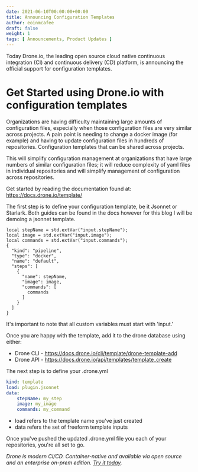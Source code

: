 ```yaml
---
date: 2021-06-10T00:00:00+00:00
title: Announcing Configuration Templates
author: eoinmcafee
draft: false
weight: 1
tags: [ Announcements, Product Updates ]
---
```

Today Drone.io, the leading open source cloud native continuous integration (CI) and continuous delivery (CD) platform, 
is announcing the official support for configuration templates.

# Get Started using Drone.io with configuration templates

Organizations are having difficulty maintaining large amounts of configuration files, especially when those configuration files are very similar across projects. A pain point is needing to change a docker image (for example) and having to update configuration files in hundreds of repositories. Configuration templates that can be shared across projects.

This will simplify configuration management at organizations that have large numbers of similar configuration files; it will reduce complexity of yaml files in individual repositories and will simplify management of configuration across repositories.

Get started by reading the documentation found at: https://docs.drone.io/template/

The first step is to define your configuration template, be it Jsonnet or Starlark. Both guides can be found in the docs
however for this blog I will be demoing a jsonnet template.
```
local stepName = std.extVar("input.stepName");
local image = std.extVar("input.image");
local commands = std.extVar("input.commands");
{
  "kind": "pipeline",
  "type": "docker",
  "name": "default",
  "steps": [
    {
      "name": stepName,
      "image": image,
      "commands": [
        commands
      ]
    }
  ]
}
```
It's important to note that all custom variables must start with 'input.' 

Once you are happy with the template, add it to the drone database using either:
- Drone CLI - https://docs.drone.io/cli/template/drone-template-add
- Drone API - https://docs.drone.io/api/templates/template_create

The next step is to define your .drone.yml
```yaml
kind: template
load: plugin.jsonnet
data:
    stepName: my_step
    image: my_image
    commands: my_command
```
- load refers to the template name you've just created
- data refers the set of freeform template inputs

Once you've pushed the updated .drone.yml file you each of your repositories, you're all set to go. 

_Drone is modern CI/CD. Container-native and available via open source and an enterprise on-prem edition. [Try it today](https://readme.drone.io)._